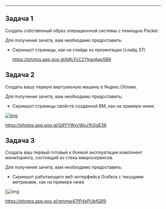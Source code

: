 ------

## Задача 1

Создать собственный образ операционной системы с помощью Packer.

Для получения зачета, вам необходимо предоставить:

- Скриншот страницы, как на слайде из презентации (слайд 37).

  https://photos.app.goo.gl/bRLFcC2YkgoApp5B9

## Задача 2

Создать вашу первую виртуальную машину в Яндекс.Облаке.

Для получения зачета, вам необходимо предоставить:

- Скриншот страницы свойств созданной ВМ, как на примере ниже:

[![img](https://github.com/netology-code/virt-homeworks/raw/virt-11/05-virt-04-docker-compose/assets/yc_01.png)](https://github.com/netology-code/virt-homeworks/blob/virt-11/05-virt-04-docker-compose/assets/yc_01.png)

https://photos.app.goo.gl/Q9YYWxvWoJ1hGgE36

## Задача 3

Создать ваш первый готовый к боевой эксплуатации компонент мониторинга, состоящий из стека микросервисов.

Для получения зачета, вам необходимо предоставить:

- Скриншот работающего веб-интерфейса Grafana с текущими метриками, как на примере ниже

[![img](https://github.com/netology-code/virt-homeworks/raw/virt-11/05-virt-04-docker-compose/assets/yc_02.png)

[](https://github.com/netology-code/virt-homeworks/blob/virt-11/05-virt-04-docker-compose/assets/yc_02.png)

https://photos.app.goo.gl/gmmw47fP4ePUbfQR9

